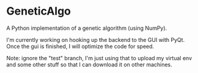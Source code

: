 # GeneticAlgo
A Python implementation of a genetic algorithm (using NumPy).

I'm currently working on hooking up the backend to the GUI with PyQt. Once the gui is finished, I will optimize the code for speed.

Note: ignore the "test" branch, I'm just using that to upload my virtual env and some other stuff so that I can download it on other machines.
